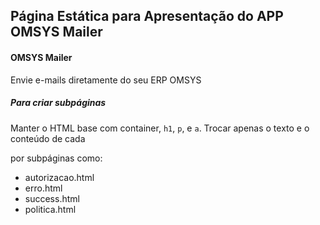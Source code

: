 ## Página Estática para Apresentação do APP OMSYS Mailer ##
#### OMSYS Mailer ####
Envie e-mails diretamente do seu ERP OMSYS


##### Para criar subpáginas #####

Manter o HTML base com container, `h1`, `p`, e `a`.
Trocar apenas o texto e o conteúdo de cada <main> por subpáginas como:
- autorizacao.html
- erro.html
- success.html
- politica.html